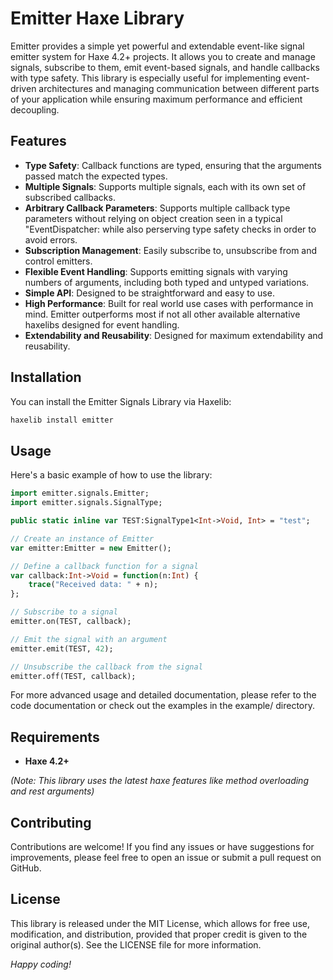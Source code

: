 # Emitter Haxe Library

Emitter provides a simple yet powerful and extendable event-like signal emitter system for Haxe 4.2+ projects. It allows you to create and manage signals, subscribe to them, emit event-based signals, and handle callbacks with type safety. This library is especially useful for implementing event-driven architectures and managing communication between different parts of your application while ensuring maximum performance and efficient decoupling.

## Features

- **Type Safety**: Callback functions are typed, ensuring that the arguments passed match the expected types.
- **Multiple Signals**: Supports multiple signals, each with its own set of subscribed callbacks.
- **Arbitrary Callback Parameters**: Supports multiple callback type parameters without relying on object creation seen in a typical "EventDispatcher: while also perserving type safety checks in order to avoid errors.
- **Subscription Management**: Easily subscribe to, unsubscribe from and control emitters.
- **Flexible Event Handling**: Supports emitting signals with varying numbers of arguments, including both typed and untyped variations.
- **Simple API**: Designed to be straightforward and easy to use.
- **High Performance**: Built for real world use cases with performance in mind. Emitter outperforms most if not all other available alternative haxelibs designed for event handling.
- **Extendability and Reusability**: Designed for maximum extendability and reusability.

## Installation

You can install the Emitter Signals Library via Haxelib:

```bash
haxelib install emitter
```

## Usage

Here's a basic example of how to use the library:

```hx
import emitter.signals.Emitter;
import emitter.signals.SignalType;
```

```hx
public static inline var TEST:SignalType1<Int->Void, Int> = "test";
```

```hx
// Create an instance of Emitter
var emitter:Emitter = new Emitter();

// Define a callback function for a signal
var callback:Int->Void = function(n:Int) {
    trace("Received data: " + n);
};

// Subscribe to a signal
emitter.on(TEST, callback);

// Emit the signal with an argument
emitter.emit(TEST, 42);

// Unsubscribe the callback from the signal
emitter.off(TEST, callback);
```

For more advanced usage and detailed documentation, please refer to the code documentation or check out the examples in the example/ directory.

## Requirements

- **Haxe 4.2+**

*(Note: This library uses the latest haxe features like method overloading and rest arguments)*

## Contributing

Contributions are welcome! If you find any issues or have suggestions for improvements, please feel free to open an issue or submit a pull request on GitHub.

## License

This library is released under the MIT License, which allows for free use, modification, and distribution, provided that proper credit is given to the original author(s). See the LICENSE file for more information.

*Happy coding!*
